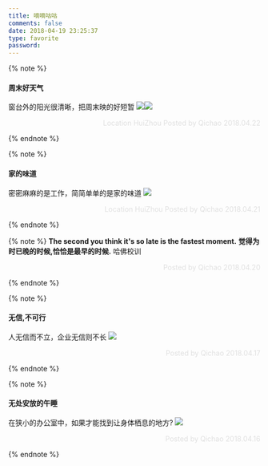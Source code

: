 ```yaml
---
title: 嘀嘀咕咕
comments: false
date: 2018-04-19 23:25:37
type: favorite
password:
---
```


{% note %}
#### 周末好天气
窗台外的阳光很清晰，把周末映的好短暂
<img src="https://zingqi.oss-cn-shenzhen.aliyuncs.com/digu/IMG_2097.JPG" class="full-image" /><img src="https://zingqi.oss-cn-shenzhen.aliyuncs.com/digu/IMG_2094.JPG" class="full-image" />
<p style="text-align:right;color:#e0e0e0">Location HuiZhou Posted by Qichao 2018.04.22</p>
{% endnote %}

{% note %}
#### 家的味道
密密麻麻的是工作，简简单单的是家的味道
<img src="https://zingqi.oss-cn-shenzhen.aliyuncs.com/digu/IMG_2083.JPG" class="full-image" />
<p style="text-align:right;color:#e0e0e0">Location HuiZhou Posted by Qichao 2018.04.21</p>
{% endnote %}

{% note %}
**The second you think it's so late is the fastest moment.**
**觉得为时已晚的时候,恰恰是最早的时候.**
哈佛校训
<p style="text-align:right;color:#e0e0e0">Posted by Qichao 2018.04.20</p>
{% endnote %}

{% note %}
#### 无信,不可行
人无信而不立，企业无信则不长
<img src="http://p6spipky2.bkt.clouddn.com/qcczone/180420/2fbhKFI000.jpg?imageslim" class="full-image" />
<p style="text-align:right;color:#e0e0e0">Posted by Qichao 2018.04.17</p>
{% endnote %}

{% note %}
#### 无处安放的午睡  
在狭小的办公室中，如果才能找到让身体栖息的地方?
<img src="http://p6spipky2.bkt.clouddn.com/qcczone/180420/F5c28F6C9f.jpg?imageslim" class="full-image" />
<p style="text-align:right;color:#e0e0e0">Posted by Qichao 2018.04.16</p>
{% endnote %}







